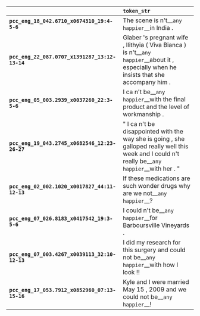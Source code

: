 |                                                | `token_str`                                                                                                                                        |
|:-----------------------------------------------|:---------------------------------------------------------------------------------------------------------------------------------------------------|
| **`pcc_eng_18_042.6710_x0674310_19:4-5-6`**    | The scene is n't__``any happier``__in India .                                                                                                      |
| **`pcc_eng_22_087.0707_x1391287_13:12-13-14`** | Glaber 's pregnant wife , Ilithyia ( Viva Bianca ) is n't__``any happier``__about it , especially when he insists that she accompany him .         |
| **`pcc_eng_05_003.2939_x0037260_22:3-5-6`**    | I ca n't be__``any happier``__with the final product and the level of workmanship .                                                                |
| **`pcc_eng_19_043.2745_x0682546_12:23-26-27`** | " I ca n't be disappointed with the way she is going , she galloped really well this week and I could n't really be__``any happier``__with her . " |
| **`pcc_eng_02_002.1020_x0017827_44:11-12-13`** | If these medications are such wonder drugs why are we not__``any happier``__?                                                                      |
| **`pcc_eng_07_026.8183_x0417542_19:3-5-6`**    | I could n't be__``any happier``__for Barboursville Vineyards .                                                                                     |
| **`pcc_eng_07_003.4267_x0039113_32:10-12-13`** | I did my research for this surgery and could not be__``any happier``__with how I look !!                                                           |
| **`pcc_eng_17_053.7912_x0852960_07:13-15-16`** | Kyle and I were married May 15 , 2009 and we could not be__``any happier``__!                                                                      |